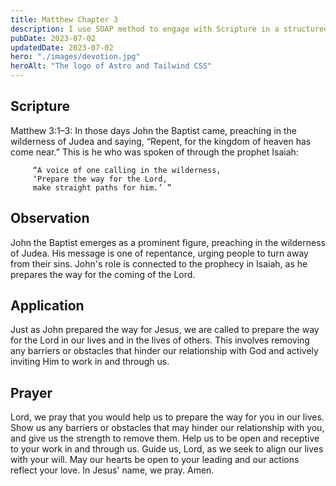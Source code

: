 ```yaml
---
title: Matthew Chapter 3
description: I use SOAP method to engage with Scripture in a structured and meaningful way, allowing it to guide my actions, and strengthen relationship with God.
pubDate: 2023-07-02
updatedDate: 2023-07-02
hero: "./images/devotion.jpg"
heroAlt: "The logo of Astro and Tailwind CSS"
---
```


## Scripture


Matthew 3:1–3: In those days John the Baptist came, preaching in the wilderness of Judea and saying, “Repent, for the kingdom of heaven has come near.” This is he who was spoken of through the prophet Isaiah: 

         “A voice of one calling in the wilderness, 
         ‘Prepare the way for the Lord, 
         make straight paths for him.’ ”
  

## Observation

John the Baptist emerges as a prominent figure, preaching in the wilderness of Judea. His message is one of repentance, urging people to turn away from their sins. John's role is connected to the prophecy in Isaiah, as he prepares the way for the coming of the Lord.

  


## Application

Just as John prepared the way for Jesus, we are called to prepare the way for the Lord in our lives and in the lives of others. This involves removing any barriers or obstacles that hinder our relationship with God and actively inviting Him to work in and through us.



  

## Prayer

Lord, we pray that you would help us to prepare the way for you in our lives. Show us any barriers or obstacles that may hinder our relationship with you, and give us the strength to remove them. Help us to be open and receptive to your work in and through us. Guide us, Lord, as we seek to align our lives with your will. May our hearts be open to your leading and our actions reflect your love. In Jesus' name, we pray. Amen.
